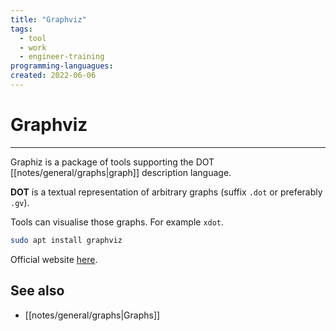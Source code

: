 ```yaml
---
title: "Graphviz"
tags:
  - tool
  - work
  - engineer-training
programming-languagues:
created: 2022-06-06
---
```

# Graphviz
---
Graphiz is a package of tools supporting the DOT [[notes/general/graphs|graph]] description language.

**DOT** is a textual representation of arbitrary graphs (suffix `.dot` or preferably `.gv`).

Tools can visualise those graphs. For example `xdot`.

```bash
sudo apt install graphviz
```

Official website [here](https://graphviz.org/).

## See also
- [[notes/general/graphs|Graphs]]
